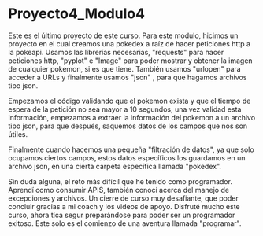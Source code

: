 # Proyecto4_Modulo4

Este es el último proyecto de este curso. Para este modulo, hicimos un proyecto en el cual creamos una pokedex a raíz de hacer peticiones http a la pokeapi.
Usamos las librerías necesarias, "requests" para hacer peticiones http, "pyplot" e "Image" para poder mostrar y obtener la imagen de cualquier pokemon, si es que tiene. También usamos "urlopen" para acceder a URLs y finalmente usamos "json" , para que hagamos archivos tipo json.

Empezamos el código validando que el pokemon exista y que el tiempo de espera de la petición no sea mayor a 10 segundos, una vez validad esta información, empezamos a extraer la información del pokemon a un archivo tipo json, para que después, saquemos datos de los campos que nos son útiles. 

Finalmente cuando hacemos una pequeña "filtración de datos", ya que solo ocupamos ciertos campos, estos datos específicos los guardamos en un archivo json, en una cierta carpeta específica llamada "pokedex".

Sin duda alguna, el reto más difícil que he tenido como programador. Aprendí como consumir APIS, también conocí acerca del manejo de excepciones y archivos.
Un cierre de curso muy desafiante, que poder concluir gracias a mi coach y los videos de apoyo.
Disfruté mucho este curso, ahora tica segur preparándose para poder ser un programador exitoso.
Este solo es el comienzo de una aventura llamada "programar".
